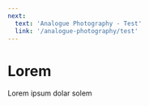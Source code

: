 ```yaml
---
next:
  text: 'Analogue Photography - Test'
  link: '/analogue-photography/test'
---
```

# Lorem

Lorem ipsum dolar solem